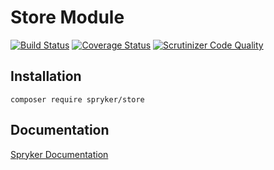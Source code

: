 # Store Module
[![Build Status](https://travis-ci.org/spryker/Store.svg)](https://travis-ci.org/spryker/Store)
[![Coverage Status](https://coveralls.io/repos/github/spryker/Store/badge.svg)](https://coveralls.io/github/spryker/Store)
[![Scrutinizer Code Quality](https://scrutinizer-ci.com/g/spryker/Store/badges/quality-score.png?b=master)](https://scrutinizer-ci.com/g/spryker/Store/?branch=master)

## Installation

```
composer require spryker/store
```

## Documentation

[Spryker Documentation](https://spryker.github.io)
